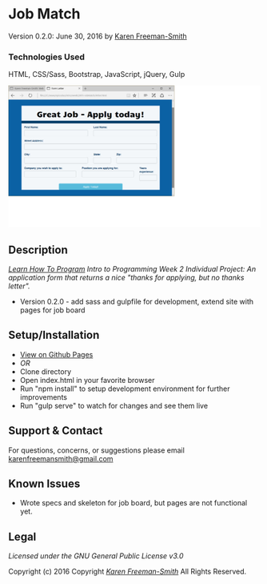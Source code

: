 # Job Match
Version 0.2.0: June 30, 2016
by [Karen Freeman-Smith](https://karenfreemansmith.github.io)

### Technologies Used
HTML, CSS/Sass, Bootstrap, JavaScript, jQuery, Gulp

![screenshot of project running](screenshot.png)

## Description
*[Learn How To Program](http://learnhowtoprogram.com) Intro to Programming Week 2 Individual Project: An application form that returns a nice "thanks for applying, but no thanks letter".*

* Version 0.2.0 - add sass and gulpfile for development, extend site with pages for job board

## Setup/Installation
* [View on Github Pages](https://karenfreemansmith.github.io/KFS-JobMatch/letter.html)
* _OR_
* Clone directory
* Open index.html in your favorite browser
* Run "npm install" to setup development environment for further improvements
* Run "gulp serve" to watch for changes and see them live

## Support & Contact
For questions, concerns, or suggestions please email karenfreemansmith@gmail.com

## Known Issues
* Wrote specs and skeleton for job board, but pages are not functional yet.

## Legal
*Licensed under the GNU General Public License v3.0*

Copyright (c) 2016 Copyright _[Karen Freeman-Smith](https://karenfreemansmith.github.io)_ All Rights Reserved.
